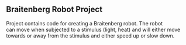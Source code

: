 ## Braitenberg Robot Project ##
Project contains code for creating a Braitenberg robot. The robot \
can move when subjected to a stimulus (light, heat) and will either move \
towards or away from the stimulus and either speed up or slow down.
